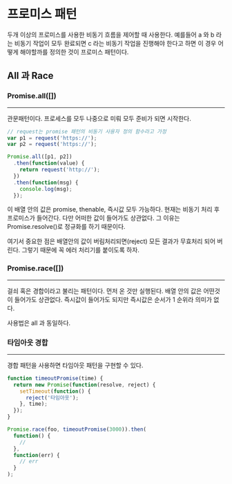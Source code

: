 # 프로미스 패턴

두개 이상의 프로미스를 사용한 비동기 흐름을 제어할 때 사용한다. 예를들어 a 와 b 라는 비동기 작업이 모두 완료되면 c 라는 비동기 작업을 진행해야 한다고 하면 이 경우 어떻게 해야할까를 정의한 것이 프로미스 패턴이다.

## All 과 Race

### Promise.all([])

---

관문패턴이다. 프로세스를 모두 나중으로 미뤄 모두 준비가 되면 시작한다.

```js
// request는 promise 패턴의 비동기 사용자 정의 함수라고 가정
var p1 = request('https://');
var p2 = request('https://');

Promise.all([p1, p2])
  .then(function(value) {
    return request('http://');
  })
  .then(function(msg) {
    console.log(msg);
  });
```

이 배열 안의 값은 promise, thenable, 즉시값 모두 가능하다. 현재는 비동기 처리 후 프로미스가 들어간다. 다만 어떠한 값이 들어가도 상관없다. 그 이유는 Promise.resolve()로 정규화를 하기 때문이다.

여기서 중요한 점은 배열안의 값이 버림처리되면(reject) 모든 결과가 무효처리 되어 버린다. 그렇기 때문에 꼭 에러 처리기를 붙이도록 하자.

### Promise.race([])

---

걸쇠 혹은 경합이라고 불리는 패턴이다. 먼저 온 것만 실행된다. 배열 안의 값은 어떤것이 들어가도 상관없다. 즉시값이 들어가도 되지만 즉시값은 순서가 1 순위라 의미가 없다.

사용법은 all 과 동일하다.

### 타임아웃 경합

---

경합 패턴을 사용하면 타임아웃 패턴을 구현할 수 있다.

```js
function timeoutPromise(time) {
  return new Promise(function(resolve, reject) {
    setTimeout(function() {
      reject('타임아웃');
    }, time);
  });
}

Promise.race(foo, timeoutPromise(3000)).then(
  function() {
    //
  },
  function(err) {
    // err
  }
);
```
